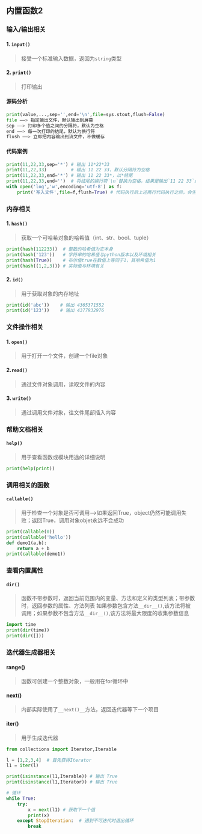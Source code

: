 ## 内置函数2
### 输入/输出相关
#### 1. `input()`
> 接受一个标准输入数据，返回为`string`类型
#### 2. `print()`
> 打印输出
#### 源码分析
```python
print(value,...,sep='',end='\n',file=sys.stout,flush=False)
file ——> 指定输出文件，默认输出到屏幕
sep ——> 打印多个值之间的分隔符，默认为空格
end ——> 每一次打印的结尾，默认为换行符
flush ——> 立即把内容输出到流文件，不做缓存 
```
#### 代码案例
```python
print(11,22,33,sep='*') # 输出 11*22*33
print(11,22,33)         # 输出 11 22 33，默认分隔符为空格
print(11,22,33,end='*') # 输出 11 22 33*，以*结尾
print(11,22,33,end='')  # 将结尾的换行符`\n`替换为空格，结果是输出`11 22 33`结束后不会自动换行
with open('log','w',encoding='utf-8') as f:
    print('写入文件',file=f,flush=True) # 代码执行后上述两行代码执行之后，会生成一个名为log，内容为写入文件的文件
```

### 内存相关
#### 1. `hash()`
> 获取一个可哈希对象的哈希值（int、str、bool、tuple）
```python
print(hash(112233))  # 整数的哈希值为它本身
print(hash('123'))   # 字符串的哈希值与python版本以及环境相关
print(hash(True))    # 布尔值true在数值上等同于1，其哈希值为1
print(hash((1,2,3))) # 实际值与环境有关
```

#### 2. `id()`
> 用于获取对象的内存地址
```python
print(id('abc'))    # 输出 4365371552
print(id('123'))    # 输出 4377932976
```
### 文件操作相关
#### 1. `open()`
> 用于打开一个文件，创建一个file对象

#### 2.`read()`
> 通过文件对象调用，读取文件的内容

#### 3. `write()`
> 通过调用文件对象，往文件尾部插入内容

### 帮助文档相关
#### `help()`
> 用于查看函数或模块用途的详细说明

```python
print(help(print))
```

### 调用相关的函数
#### `callable()`
> 用于检查一个对象是否可调用——>如果返回True，object仍然可能调用失败；返回True，调用对象objet永远不会成功
```python
print(callable(0))
print(callable('hello'))
def demo1(a,b):
    return a + b
print(callable(demo1))
```

### 查看内置属性
#### `dir()`
> 函数不带参数时，返回当前范围内的变量、方法和定义的类型列表；带参数时，返回参数的属性、方法列表
> 如果参数包含方法`__dir__()`,该方法将被调用；如果参数不包含方法`__dir__()`,该方法将最大限度的收集参数信息
```python
import time
print(dir(time))
print(dir([]))
```

### 迭代器生成器相关

#### range()
> 函数可创建一个整数对象，一般用在for循环中

#### next()
> 内部实际使用了`__next()__`方法，返回迭代器等下一个项目

#### iter()
> 用于生成迭代器
```python
from collections import Iterator,Iterable

l = [1,2,3,4]  # 首先获得Iterator
l1 = iter(l)

print(isinstance(l1,Iterable)) # 输出 True
print(isinstance(l1,Iterator)) # 输出 True

# 循环 
while True:
    try:
        x = next(l1) # 获取下一个值
        print(x)
    except StopIteration:  # 遇到不可迭代时退出循环
        break
```